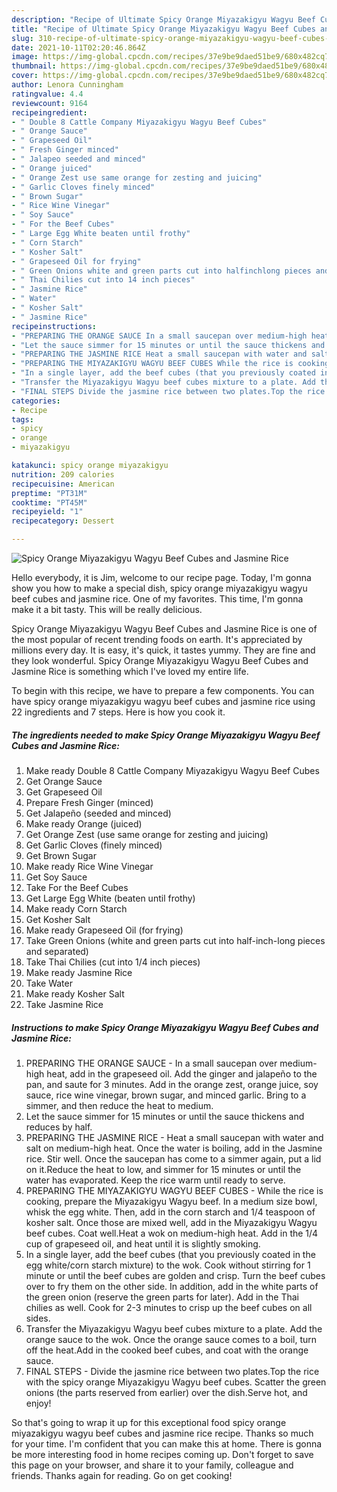 ```yaml
---
description: "Recipe of Ultimate Spicy Orange Miyazakigyu Wagyu Beef Cubes and Jasmine Rice"
title: "Recipe of Ultimate Spicy Orange Miyazakigyu Wagyu Beef Cubes and Jasmine Rice"
slug: 310-recipe-of-ultimate-spicy-orange-miyazakigyu-wagyu-beef-cubes-and-jasmine-rice
date: 2021-10-11T02:20:46.864Z
image: https://img-global.cpcdn.com/recipes/37e9be9daed51be9/680x482cq70/spicy-orange-miyazakigyu-wagyu-beef-cubes-and-jasmine-rice-recipe-main-photo.jpg
thumbnail: https://img-global.cpcdn.com/recipes/37e9be9daed51be9/680x482cq70/spicy-orange-miyazakigyu-wagyu-beef-cubes-and-jasmine-rice-recipe-main-photo.jpg
cover: https://img-global.cpcdn.com/recipes/37e9be9daed51be9/680x482cq70/spicy-orange-miyazakigyu-wagyu-beef-cubes-and-jasmine-rice-recipe-main-photo.jpg
author: Lenora Cunningham
ratingvalue: 4.4
reviewcount: 9164
recipeingredient:
- " Double 8 Cattle Company Miyazakigyu Wagyu Beef Cubes"
- " Orange Sauce"
- " Grapeseed Oil"
- " Fresh Ginger minced"
- " Jalapeo seeded and minced"
- " Orange juiced"
- " Orange Zest use same orange for zesting and juicing"
- " Garlic Cloves finely minced"
- " Brown Sugar"
- " Rice Wine Vinegar"
- " Soy Sauce"
- " For the Beef Cubes"
- " Large Egg White beaten until frothy"
- " Corn Starch"
- " Kosher Salt"
- " Grapeseed Oil for frying"
- " Green Onions white and green parts cut into halfinchlong pieces and separated"
- " Thai Chilies cut into 14 inch pieces"
- " Jasmine Rice"
- " Water"
- " Kosher Salt"
- " Jasmine Rice"
recipeinstructions:
- "PREPARING THE ORANGE SAUCE In a small saucepan over medium-high heat, add in the grapeseed oil. Add the ginger and jalapeño to the pan, and saute for 3 minutes. Add in the orange zest, orange juice, soy sauce, rice wine vinegar, brown sugar, and minced garlic. Bring to a simmer, and then reduce the heat to medium."
- "Let the sauce simmer for 15 minutes or until the sauce thickens and reduces by half."
- "PREPARING THE JASMINE RICE Heat a small saucepan with water and salt on medium-high heat. Once the water is boiling, add in the Jasmine rice. Stir well. Once the saucepan has come to a simmer again, put a lid on it.Reduce the heat to low, and simmer for 15 minutes or until the water has evaporated. Keep the rice warm until ready to serve."
- "PREPARING THE MIYAZAKIGYU WAGYU BEEF CUBES While the rice is cooking, prepare the Miyazakigyu Wagyu beef. In a medium size bowl, whisk the egg white. Then, add in the corn starch and 1/4 teaspoon of kosher salt. Once those are mixed well, add in the Miyazakigyu Wagyu beef cubes. Coat well.Heat a wok on medium-high heat. Add in the 1/4 cup of grapeseed oil, and heat until it is slightly smoking."
- "In a single layer, add the beef cubes (that you previously coated in the egg white/corn starch mixture) to the wok. Cook without stirring for 1 minute or until the beef cubes are golden and crisp. Turn the beef cubes over to fry them on the other side. In addition, add in the white parts of the green onion (reserve the green parts for later). Add in the Thai chilies as well. Cook for 2-3 minutes to crisp up the beef cubes on all sides."
- "Transfer the Miyazakigyu Wagyu beef cubes mixture to a plate. Add the orange sauce to the wok. Once the orange sauce comes to a boil, turn off the heat.Add in the cooked beef cubes, and coat with the orange sauce."
- "FINAL STEPS Divide the jasmine rice between two plates.Top the rice with the spicy orange Miyazakigyu Wagyu beef cubes. Scatter the green onions (the parts reserved from earlier) over the dish.Serve hot, and enjoy!"
categories:
- Recipe
tags:
- spicy
- orange
- miyazakigyu

katakunci: spicy orange miyazakigyu 
nutrition: 209 calories
recipecuisine: American
preptime: "PT31M"
cooktime: "PT45M"
recipeyield: "1"
recipecategory: Dessert

---
```



![Spicy Orange Miyazakigyu Wagyu Beef Cubes and Jasmine Rice](https://img-global.cpcdn.com/recipes/37e9be9daed51be9/680x482cq70/spicy-orange-miyazakigyu-wagyu-beef-cubes-and-jasmine-rice-recipe-main-photo.jpg)

Hello everybody, it is Jim, welcome to our recipe page. Today, I'm gonna show you how to make a special dish, spicy orange miyazakigyu wagyu beef cubes and jasmine rice. One of my favorites. This time, I'm gonna make it a bit tasty. This will be really delicious.

Spicy Orange Miyazakigyu Wagyu Beef Cubes and Jasmine Rice is one of the most popular of recent trending foods on earth. It's appreciated by millions every day. It is easy, it's quick, it tastes yummy. They are fine and they look wonderful. Spicy Orange Miyazakigyu Wagyu Beef Cubes and Jasmine Rice is something which I've loved my entire life.




To begin with this recipe, we have to prepare a few components. You can have spicy orange miyazakigyu wagyu beef cubes and jasmine rice using 22 ingredients and 7 steps. Here is how you cook it.

<!--inarticleads1-->

##### The ingredients needed to make Spicy Orange Miyazakigyu Wagyu Beef Cubes and Jasmine Rice:

1. Make ready  Double 8 Cattle Company Miyazakigyu Wagyu Beef Cubes
1. Get  Orange Sauce
1. Get  Grapeseed Oil
1. Prepare  Fresh Ginger (minced)
1. Get  Jalapeño (seeded and minced)
1. Make ready  Orange (juiced)
1. Get  Orange Zest (use same orange for zesting and juicing)
1. Get  Garlic Cloves (finely minced)
1. Get  Brown Sugar
1. Make ready  Rice Wine Vinegar
1. Get  Soy Sauce
1. Take  For the Beef Cubes
1. Get  Large Egg White (beaten until frothy)
1. Make ready  Corn Starch
1. Get  Kosher Salt
1. Make ready  Grapeseed Oil (for frying)
1. Take  Green Onions (white and green parts cut into half-inch-long pieces and separated)
1. Take  Thai Chilies (cut into 1/4 inch pieces)
1. Make ready  Jasmine Rice
1. Take  Water
1. Make ready  Kosher Salt
1. Take  Jasmine Rice




<!--inarticleads2-->

##### Instructions to make Spicy Orange Miyazakigyu Wagyu Beef Cubes and Jasmine Rice:

1. PREPARING THE ORANGE SAUCE - In a small saucepan over medium-high heat, add in the grapeseed oil. Add the ginger and jalapeño to the pan, and saute for 3 minutes. Add in the orange zest, orange juice, soy sauce, rice wine vinegar, brown sugar, and minced garlic. Bring to a simmer, and then reduce the heat to medium.
1. Let the sauce simmer for 15 minutes or until the sauce thickens and reduces by half.
1. PREPARING THE JASMINE RICE - Heat a small saucepan with water and salt on medium-high heat. Once the water is boiling, add in the Jasmine rice. Stir well. Once the saucepan has come to a simmer again, put a lid on it.Reduce the heat to low, and simmer for 15 minutes or until the water has evaporated. Keep the rice warm until ready to serve.
1. PREPARING THE MIYAZAKIGYU WAGYU BEEF CUBES - While the rice is cooking, prepare the Miyazakigyu Wagyu beef. In a medium size bowl, whisk the egg white. Then, add in the corn starch and 1/4 teaspoon of kosher salt. Once those are mixed well, add in the Miyazakigyu Wagyu beef cubes. Coat well.Heat a wok on medium-high heat. Add in the 1/4 cup of grapeseed oil, and heat until it is slightly smoking.
1. In a single layer, add the beef cubes (that you previously coated in the egg white/corn starch mixture) to the wok. Cook without stirring for 1 minute or until the beef cubes are golden and crisp. Turn the beef cubes over to fry them on the other side. In addition, add in the white parts of the green onion (reserve the green parts for later). Add in the Thai chilies as well. Cook for 2-3 minutes to crisp up the beef cubes on all sides.
1. Transfer the Miyazakigyu Wagyu beef cubes mixture to a plate. Add the orange sauce to the wok. Once the orange sauce comes to a boil, turn off the heat.Add in the cooked beef cubes, and coat with the orange sauce.
1. FINAL STEPS - Divide the jasmine rice between two plates.Top the rice with the spicy orange Miyazakigyu Wagyu beef cubes. Scatter the green onions (the parts reserved from earlier) over the dish.Serve hot, and enjoy!




So that's going to wrap it up for this exceptional food spicy orange miyazakigyu wagyu beef cubes and jasmine rice recipe. Thanks so much for your time. I'm confident that you can make this at home. There is gonna be more interesting food in home recipes coming up. Don't forget to save this page on your browser, and share it to your family, colleague and friends. Thanks again for reading. Go on get cooking!
